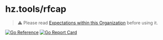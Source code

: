 # hz.tools/rfcap

> :warning: Please read [Expectations within this Organization](https://github.com/hztools/.github/tree/main/profile#expectations-within-this-organization) before using it.

[![Go Reference](https://pkg.go.dev/badge/hz.tools/rfcap.svg)](https://pkg.go.dev/hz.tools/rfcap)
[![Go Report Card](https://goreportcard.com/badge/hz.tools/rfcap)](https://goreportcard.com/report/hz.tools/rfcap)
